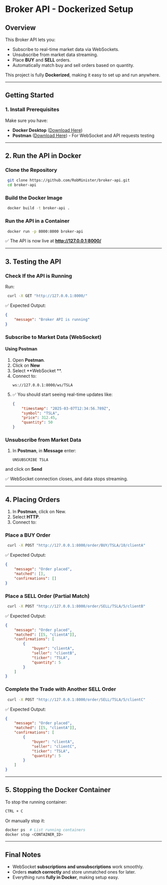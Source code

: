  # Broker API - Dockerized Setup

## Overview
This Broker API lets you:
- Subscribe to real-time market data via WebSockets.
- Unsubscribe from market data streaming.
- Place **BUY** and **SELL** orders.
- Automatically match buy and sell orders based on quantity.

This project is fully **Dockerized**, making it easy to set up and run anywhere.

---

## **Getting Started**
### **1. Install Prerequisites**
Make sure you have:
- **Docker Desktop** ([Download Here](https://www.docker.com/products/docker-desktop/))
- **Postman** ([Download Here](https://www.postman.com/downloads/)) - For WebSocket and API requests testing


---

## **2. Run the API in Docker**

### **Clone the Repository**
```bash
 git clone https://github.com/RobMinister/broker-api.git
 cd broker-api
```

### **Build the Docker Image**
```bash
 docker build -t broker-api .
```

### **Run the API in a Container**
```bash
 docker run -p 8000:8000 broker-api
```
✅ The API is now live at **http://127.0.0.1:8000/**

---

## **3. Testing the API**

### **Check If the API is Running**
Run:
```bash
 curl -X GET "http://127.0.0.1:8000/"
```
✅ Expected Output:
```json
{
    "message": "Broker API is running"
}
```

### **Subscribe to Market Data (WebSocket)**
#### **Using Postman**
1. Open **Postman**.
2. Click on **New**
2. Select **WebSocket **.
3. Connect to:
   ```
   ws://127.0.0.1:8000/ws/TSLA
   ```
4. ✅ You should start seeing real-time updates like:
   ```json
   {
       "timestamp": "2025-03-07T12:34:56.789Z",
       "symbol": "TSLA",
       "price": 312.45,
       "quantity": 50
   }
   ```

### **Unsubscribe from Market Data**
1. In **Postman**, in **Message** enter:
   ```
   UNSUBSCRIBE TSLA
   ```
and click on **Send**

✅ WebSocket connection closes, and data stops streaming.

---

## **4. Placing Orders**

1. In **Postman**, click on New.
2. Select **HTTP**.
3. Connect to:

### **Place a BUY Order**
```bash
 curl -X POST "http://127.0.0.1:8000/order/BUY/TSLA/10/clientA"
```
✅ Expected Output:
```json
{
    "message": "Order placed",
    "matched": [],
    "confirmations": []
}
```

### **Place a SELL Order (Partial Match)**
```bash
 curl -X POST "http://127.0.0.1:8000/order/SELL/TSLA/5/clientB"
```
✅ Expected Output:
```json
{
    "message": "Order placed",
    "matched": [[5, "clientA"]],
    "confirmations": [
        {
            "buyer": "clientA",
            "seller": "clientB",
            "ticker": "TSLA",
            "quantity": 5
        }
    ]
}
```

### **Complete the Trade with Another SELL Order**
```bash
 curl -X POST "http://127.0.0.1:8000/order/SELL/TSLA/5/clientC"
```
✅ Expected Output:
```json
{
    "message": "Order placed",
    "matched": [[5, "clientA"]],
    "confirmations": [
        {
            "buyer": "clientA",
            "seller": "clientC",
            "ticker": "TSLA",
            "quantity": 5
        }
    ]
}
```

---

## **5. Stopping the Docker Container**
To stop the running container:
```bash
CTRL + C
```
Or manually stop it:
```bash
docker ps  # List running containers
docker stop <CONTAINER_ID>
```

---

## **Final Notes**
- WebSocket **subscriptions and unsubscriptions** work smoothly.
- Orders **match correctly** and store unmatched ones for later.
- Everything runs **fully in Docker**, making setup easy.

